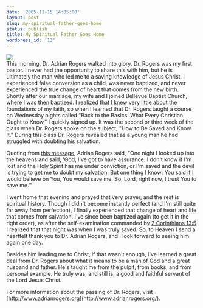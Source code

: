 ```yaml
---
date: '2005-11-15 14:05:00'
layout: post
slug: my-spiritual-father-goes-home
status: publish
title: My Spiritual Father Goes Home
wordpress_id: '13'
---
```


[![](http://photos1.blogger.com/blogger/2695/522/320/Adrian_Rogers2.jpg)](http://photos1.blogger.com/blogger/2695/522/1600/Adrian_Rogers2.jpg)  
This morning, Dr. Adrian Rogers walked into glory. Dr. Rogers was my first pastor. I never had the opportunity to share this with him, but he is ultimately the man who led me to a saving knowledge of Jesus Christ. I experienced false conversion as a child, was never baptized, and never experienced the true change of heart that comes from the new birth. Shortly after our marriage, my wife and I joined Bellevue Baptist Church, where I was then baptized. I realized that I knew very little about the foundations of my faith, so when I learned that Dr. Rogers taught a course on Wednesday nights called "Back to the Basics: What Every Christian Ought to Know," I quickly signed up. It was the second or third week of the class when Dr. Rogers spoke on the subject, "How to Be Saved and Know It." During this class Dr. Rogers revealed that as a young man he had struggled with doubting his salvation.  
  
Quoting from [this message](http://www.bellevue.org/templates/cusbellevue1103/details.asp?id=1360&PID=33044&mast=), Adrian Rogers said, "One night I looked up into the heavens and said, 'God, I've got to have assurance. I don't know if I'm lost and the Holy Spirit has me under conviction, or I'm saved and the devil is trying to get me to doubt my salvation. But one thing I know: You said if I would believe on You, You would save me. So, Lord, right now, I trust You to save me.'"  
  
I went home that evening and prayed that very prayer, and the rest is spiritual history. Though I didn't become instantly perfect (and I'm still quite far away from perfection), I finally experienced that change of heart and life that comes from salvation. I've since been baptized again (to get it in the right order), as after the self-examination commanded by [2 Corinthians 13:5](http://www.biblegateway.com/passage/?search=2%20Corinthians%2013:5;&version=31;) I realized that that night was when I was truly saved.   So, to Heaven I send a heartfelt thank you to Dr. Adrian Rogers, and I look forward to seeing him again one day.  
  
Besides him leading me to Christ, if that wasn't enough, I've learned a great deal from Dr. Rogers about what it means to be a man of God and a great husband and father. He's taught me from the pulpit, from books, and from personal example. He truly was, and still is, a good and faithful servant of the Lord Jesus Christ.  
  
For more information about the passing of Dr. Rogers, visit [http://www.adrianrogers.org](http://www.adrianrogers.org/).
